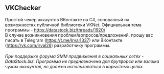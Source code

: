 ## VKChecker
Простой чекер аккаунтов ВКонтакте на C#, сонованный на возможностях публичной библиотеки VKNet. Официальная тема программы - https://datastock.biz/threads/1920/
<br>В случае возникновения проблем/вопросов/предложений, прошу вас писать в Telegram (https://t.me/Irval1337) или ВКонтакте (https://vk.com/irval26) разработчику программы.</br>
###### При поддержке форума SMM продвижения в социальных сетях - DataStock.biz. Программа не предназначена для брутфорса или взлома чужих аккаунтов, не должна использоваться в корыстных целях.
